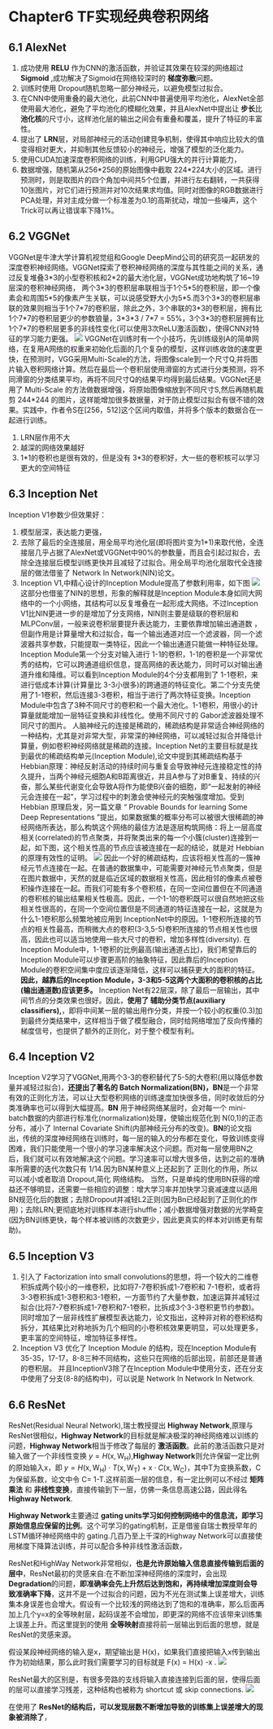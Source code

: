# Chapter6 TF实现经典卷积网络
## 6.1 AlexNet
1. 成功使用 **RELU** 作为CNN的激活函数，并验证其效果在较深的网络超过 **Sigmoid** ,成功解决了Sigmoid在网络较深时的 **梯度弥散**问题。
2. 训练时使用 Dropout随机忽略一部分神经元，以避免模型过拟合。
3. 在CNN中使用重叠的最大池化，此前CNN中普遍使用平均池化，AlexNet全部使用最大池化，避免了平均池化的模糊化效果，并且AlexNet中提出让 **步长**比 **池化核**的尺寸小，这样池化层的输出之间会有重叠和覆盖，提升了特征的丰富性。
4. 提出了 **LRN**层，对局部神经元的活动创建竞争机制，使得其中响应比较大的值变得相对更大，并抑制其他反馈较小的神经元，增强了模型的泛化能力。
5. 使用CUDA加速深度卷积网络的训练，利用GPU强大的并行计算能力，
6. 数据增强，随机第从256\*256的原始图像中截取 224\*224大小的区域。进行预测时，则是取图片的四个角加中间共5个位置，并进行左右翻转，一共获得10张图片，对它们进行预测并对10次结果求均值。同时对图像的RGB数据进行PCA处理，并对主成分做一个标准差为0.1的高斯扰动，增加一些噪声，这个 Trick可以再让错误率下降1%。

## 6.2 VGGNet
VGGNet是牛津大学计算机视觉组和Google DeepMind公司的研究员一起研发的深度卷积神经网络。VGGNet探索了卷积神经网络的深度与其性能之间的关系，通过反复堆叠3\*3的小型卷积核和2\*2的最大池化层，VGGNet成功地构筑了16~19层深的卷积神经网络，
两个3\*3的卷积层串联相当于1个5\*5的卷积层，即一个像素会和周围5\*5的像素产生关联，可以说感受野大小为5\*5.而3个3\*3的卷积层串联的效果则相当于1个7\*7的卷积层，除此之外，3个串联的3\*3的卷积层，拥有比1个7\*7的卷积层更少的参数狼量，3\*3\*3 / 7\*7 = 55%，3个3\*3的卷积层拥有比1个7\*7的卷积层更多的非线性变化(可以使用3次ReLU激活函数)，使得CNN对特征的学习能力更强。
![](picture/2019-06-03-21-52-04.png)
VGGNet在训练时有一个小技巧，先训练级别A的简单网络，在复用A网络的权重来初始化后面的几个复杂的模型，这样训练收敛的速度更快，在预测时，VGG采用Multi-Scale的方法，将图像scale到一个尺寸Q,并将图片输入卷积网络计算。然后在最后一个卷积层使用滑窗的方式进行分类预测，将不同滑窗的分类结果平均，再将不同尺寸Q的结果平均得到最后结果。VGGNet还是用了 Multi-Scale 的方法做数据增强，将原始图像缩放到不同尺寸S,然后再随机裁剪 244*244 的图片，这样能增加很多数据量，对于防止模型过拟合有很不错的效果。实践中，作者令S在[256，512]这个区间内取值，并将多个版本的数据合在一起进行训练。
1. LRN层作用不大
2. 越深的网络效果越好
3. 1\*1的卷积也是很有效的，但是没有 3\*3的卷积好，大一些的卷积核可以学习更大的空间特征

## 6.3 Inception Net
Inception V1参数少但效果好：
1. 模型层深，表达能力更强， 
2. 去除了最后的全连接层，用全局平均池化层(即将图片变为1\*1)来取代他，全连接层几乎占据了AlexNet或VGGNet中90%的参数量，而且会引起过拟合，去除全连接层后模型训练更快并且减轻了过拟合。用全局平均池化层取代全连接层的做法借鉴了 Network In Network(NIN)论文。
3. Inception V1,中精心设计的Inception Module提高了参数利用率，如下图
![](picture/2019-06-04-10-52-31.png)
这部分也借鉴了NIN的思想，形象的解释就是Inception Module本身如同大网络中的一个小网络，其结构可以反复堆叠在一起形成大网络。不过Inception V1比NIN更进一步的是增加了分支网络，NIN则主要是级联的卷积层和MLPConv层，一般来说卷积层要提升表达能力，主要依靠增加输出通道数 ，但副作用是计算量增大和过拟合，每一个输出通道对应一个滤波器，同一个滤波器共享参数，只能提取一类特征，因此一个输出通道只能做一种特征处理。
Inception Module第一个分支对输入进行 1-1的卷积，1-1的卷积是一个非常优秀的结构，它可以跨通道组织信息，提高网络的表达能力，同时可以对输出通道升维和降维。可以看到Inception Module的4个分支都用到了 1-1卷积，来进行低成本计算(计算量比 3-3小很多)的跨通道的特征变化。第二个分支先使用了1-1卷积，然后连接3-3卷积，相当于进行了两次特征变换。Inception Module中包含了3种不同尺寸的卷积和一个最大池化。1-1卷积，用很小的计算量就能增加一层特征变换和非线性化。使用不同尺寸的 Gabor滤波器处理不同尺寸的图片。
人脑神经元的连接是稀疏的，稀疏结构是非常适合神经网络的一种结构，尤其是对非常大型，非常深的神经网络，可以减轻过拟合并降低计算量，例如卷积神经网络就是稀疏的连接。Inception Net的主要目标就是找到最优的稀疏结构单元(Inception Module),论文中提到其稀疏结构基于 Hebbian原理：神经反射活动的持续时间与重复会导致神经元连接稳定性的持久提升，当两个神经元细胞A和B距离很近，并且A参与了对B重复、持续的兴奋，那么某些代谢变化会导致A将作为能使B兴奋的细胞，即“一起发射的神经元会连接在一起”，学习过程中的刺激会使神经元的突触强度增加。受到 Hebbian 原理启发，另一篇文章 “ Provable Bounds for learning Some Deep Representations ”提出，如果数据集的概率分布可以被很大很稀疏的神经网络所表达，那么构筑这个网络的最佳方法是逐层构筑网络：将上一层高度相关(correlated)的节点聚类，并将聚类出来的每一个小簇(cluster)连接到一起，如下图，这个相关性高的节点应该被连接在一起的结论，就是对 Hebbian的原理有效性的证明。
![](picture/2019-06-04-13-19-42.png)
因此一个好的稀疏结构，应该将相关性高的一簇神经元节点连接在一起。在普通的数据集中，可能需要对神经元节点聚类，但是在图片数据中，天然的就是临近区域的数据相关性高，因此相邻的像素点被卷积操作连接在一起。而我们可能有多个卷积核，在同一空间位置但在不同通道的卷积核的输出结果相关性极高。因此，一个1-1的卷积既可以很自然地把这些相关性很高的，在同一个空间位置但是不同通道的特征连接在一起，这就是为什么1-1卷积那么频繁地被应用到 InceptionNet中的原因。1-1卷积所连接的节点的相关性最高，而稍微大点的卷积(3-3,5-5)卷积所连接的节点相关性也很高，因此也可以适当地使用一些大尺寸的卷积，增加多样性(diversity).
在Inception Module中，1-1卷积的比例最高(输出通道占比)，我们希望靠后的Inception Module可以步骤更高阶的抽象特征，因此靠后的Inception Module的卷积空间集中度应该逐渐降低，这样可以捕获更大的面积的特征。**因此，越靠后的Inception Module，3-3和5-5这两个大面积的卷积核的占比(输出通道数)应该更多。**
Inception Net有22层深，除了最后一层输出，其中间节点的分类效果也很好。因此，**使用了 辅助分类节点(auxiliary classifiers),**，即将中间某一层的输出用作分类，并按一个较小的权重(0.3)加到最终分类结果中，这样相当于做了模型融合，同时给网络增加了反向传播的梯度信号，也提供了额外的正则化，对于整个模型有利。

## 6.4 Inception V2
Inception V2学习了VGGNet,用两个3-3的卷积替代了5-5的大卷积(用以降低参数量并减轻过拟合)，**还提出了著名的 Batch Normalization(BN)，BN**是一个非常有效的正则化方法，可以让大型卷积网络的训练速度加快很多倍，同时收敛后的分类准确率也可以得到大幅提高。**BN** 用于神经网络某层时，会对每一个 mini-batch数据的内部进行标准化(normalization)处理，使输出规范化到 N(0,1)的正态分布，减小了 Internal Covariate Shift(内部神经元分布的改变)。**BN**的论文指出，传统的深度神经网络在训练时，每一层的输入的分布都在变化，导致训练变得困难，我们只能使用一个很小的学习速率解决这个问题。而对每一层使用BN之后，我们就可以有效地解决这个问题。学习速率可以增大很多倍，达到之前的准确率所需要的迭代次数只有 1/14.因为BN某种意义上还起到了 正则化的作用，所以可以减小或者取消 Dropout,简化 网络结构。
当然，只是单纯的使用BN获得的增益还不够明显，还需要一些相应的调整：增大学习率并加快学习衰减速度以适用BN规范化后的数据；去除Dropout并减轻L2正则(因为Bn已经起到了正则化的作用)；去除LRN;更彻底地对训练样本进行shuffle；减小数据增强对数据的光学畸变(因为BN训练更快，每个样本被训练的次数更少，因此更真实的样本对训练更有帮助)。

## 6.5 Inception V3
1. 引入了 Factorization into small convolutions的思想，将一个较大的二维卷积拆成两个较小的一维卷积，比如将7-7卷积拆成1-7卷积和 7-1卷积，或者将3-3卷积拆成1-3卷积和3-1卷积，一方面节约了大量参数，加速运算并减轻过拟合(比将7-7卷积拆成1-7卷积和7-1卷积，比拆成3个3-3卷积更节约参数)。同时增加了一层非线性扩展模型表达能力，论文指出，这种非对称的卷积结构拆分，其结果比对称地拆为几个相同的小卷积核效果更明显，可以处理更多，更丰富的空间特征，增加特征多样性。
2. Inception V3 优化了 Inception Module 的结构，现在Inception Module有35-35，17-17，8-8三种不同结构，这些只在网络的后部出现，前部还是普通的卷积层。 并且InceptionV3除了在Inception Module中使用分支，还在分支中使用了分支(8-8的结构中)，可以说是 Network In Network In Network.

## 6.6 ResNet
ResNet(Residual Neural Network),瑞士教授提出 **Highway Network**,原理与ResNet很相似，**Highway Network**的目标就是解决极深的神经网络难以训练的问题，**Highway Network**相当于修改了每层的 **激活函数**。此前的激活函数只是对输入做了一个非线性变换 $y=H\left(\mathrm{x}, \mathrm{W}_{\mathrm{H}}\right)$,**Highway Network**则允许保留一定比例的原始输入x，即 $y=H\left(\mathrm{x}, \mathrm{W}_{\mathrm{H}}\right) \cdot T\left(\mathrm{x}, \mathrm{W}_{\mathrm{T}}\right)+\mathrm{x} \cdot C\left(\mathrm{x}, \mathrm{W}_{\mathrm{C}}\right)$，其中T为变换系数，C为保留系数，论文中令 C= 1-T.这样前面一层的信息，有一定比例可以不经过 **矩阵乘法** 和 **非线性变换**，直接传输到下一层，仿佛一条信息高速公路，因此得名 **Highway Network**.

**Highway Network**主要通过 **gating units学习如何控制网络中的信息流，即学习原始信息应保留的比例**。这个可学习的gating机制，正是借鉴自瑞士教授早年的LSTM循环神经网络中的 gating.几百乃至上千深的Highway Network可以直接使用梯度下降算法训练，并可以配合多种非线性激活函数，


ResNet和HighWay Network非常相似，**也是允许原始输入信息直接传输到后面的层中**，ResNet最初的灵感来自:在不断加深神经网络的深度时，会出现 **Degradation**的问题，**即准确率会先上升然后达到饱和，再持续增加深度则会导致准确率下降**，这并不是一个过拟合的问题，因为不光在测试集上误差增大，训练集本身误差也会增大。假设有一个比较浅的网络达到了饱和的准确率，那么后面再加上几个y=x的全等映射层，起码误差不会增加，即更深的网络不应该带来训练集上误差上升。而这里提到的使用 **全等映射**直接将前一层输出到后面的思想，就是ResNet的灵感来源。

假设某段神经网络的输入是x，期望输出是 H(x)，如果我们直接把输入x传到输出作为初始结果，那么此时我们需要学习的目标就是 F(x) = H(x) -x .
![](picture/2019-06-05-15-54-22.png)

ResNet最大的区别是，有很多旁路的支线将输入直接连接到后面的层，使得后面的层可以直接学习残差，这种结构也被称为 shortcut 或 skip connections.
![](picture/2019-06-05-15-58-11.png)

在使用了 **ResNet的结构后，可以发现层数不断增加导致的训练集上误差增大的现象被消除了**，

